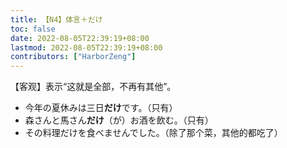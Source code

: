 ```yaml
---
title: 【N4】体言＋だけ
toc: false
date: 2022-08-05T22:39:19+08:00
lastmod: 2022-08-05T22:39:19+08:00
contributors: ["HarborZeng"]
---
```


【客观】表示“这就是全部，不再有其他”。

- 今年の夏休みは三日**だけ**です。（只有）
- 森さんと馬さん**だけ**（が）お酒を飲む。（只有）
- その料理だけを食べませんでした。（除了那个菜，其他的都吃了）


